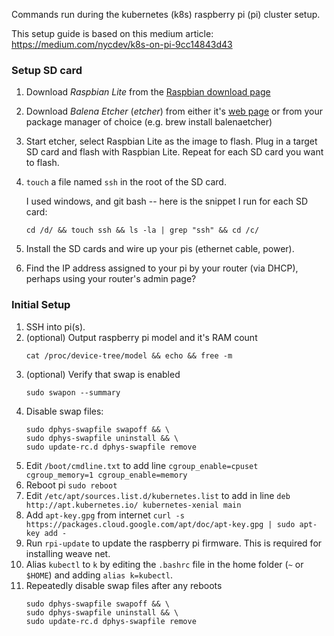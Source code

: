 Commands run during the kubernetes (k8s) raspberry pi (pi) cluster setup.

This setup guide is based on this medium article: https://medium.com/nycdev/k8s-on-pi-9cc14843d43

### Setup SD card
1. Download *Raspbian Lite* from the [Raspbian download page](https://www.raspberrypi.org/downloads/raspbian/)
1. Download *Balena Etcher* (_etcher_) from either it's [web page](https://www.balena.io/etcher/) or from your package manager of choice (e.g. brew install balenaetcher)
1. Start etcher, select Raspbian Lite as the image to flash. Plug in a target SD card and flash with Raspbian Lite. Repeat for each SD card you want to flash.
1. `touch` a file named `ssh` in the root of the SD card.

    I used windows, and git bash -- here is the snippet I run for each SD card:

    `cd /d/ && touch ssh && ls -la | grep "ssh" && cd /c/`
1. Install the SD cards and wire up your pis (ethernet cable, power).
1. Find the IP address assigned to your pi by your router (via DHCP), perhaps using your router's admin page?

### Initial Setup
1. SSH into pi(s).
1. (optional) Output raspberry pi model and it's RAM count
    ```
    cat /proc/device-tree/model && echo && free -m
    ```
1. (optional) Verify that swap is enabled
    ```
    sudo swapon --summary
    ```
1. Disable swap files:
    ```
    sudo dphys-swapfile swapoff && \
    sudo dphys-swapfile uninstall && \
    sudo update-rc.d dphys-swapfile remove
    ```
1. Edit `/boot/cmdline.txt` to add line `cgroup_enable=cpuset cgroup_memory=1 cgroup_enable=memory`
1. Reboot pi `sudo reboot`
1. Edit `/etc/apt/sources.list.d/kubernetes.list` to add in line `deb http://apt.kubernetes.io/ kubernetes-xenial main`
1. Add `apt-key.gpg` from internet `curl -s https://packages.cloud.google.com/apt/doc/apt-key.gpg | sudo apt-key add -`
1. Run `rpi-update` to update the raspberry pi firmware. This is required for installing weave net.
1. Alias `kubectl` to `k` by editing the `.bashrc` file in the home folder (`~` or `$HOME`) and adding `alias k=kubectl`.
1. Repeatedly disable swap files after any reboots
    ```
    sudo dphys-swapfile swapoff && \
    sudo dphys-swapfile uninstall && \
    sudo update-rc.d dphys-swapfile remove
    ```

